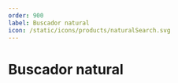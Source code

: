 ```yaml
---
order: 900
label: Buscador natural
icon: /static/icons/products/naturalSearch.svg
---
```

# Buscador natural

